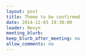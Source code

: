 ```yaml
---
layout: post
title: Theme to be confirmed
date: 2014-12-03 19:30:00
leader: Nevyn
meeting_blurb:
keep_blurb_after_meeting: no
allow_comments: no
---
```

